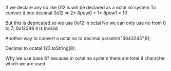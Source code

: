 If we declare any no like 012 is will be declared as a octal no system 
To convert it into decimal 
   0o12 => 2* 8pow0 + 1* 8pow1 = 10 


   But this is depricated so we use 0o12 
   In octal No we can only use no from 0 to 7;
   0o12348 it is invalid 

   Another way to convert a octal no to decimal
   parseInt("5643245",8);


   Decimal to ocatal 
   123.toString(8);

   Why we use base 8? because in octal no system there are total 8 character which we are used 